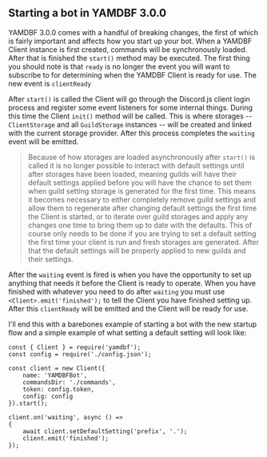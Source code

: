 ## Starting a bot in YAMDBF 3.0.0
YAMDBF 3.0.0 comes with a handful of breaking changes, the first of which is fairly important and affects how you start up your bot.
When a YAMDBF Client instance is first created, commands will be synchronously loaded. After that is finished the `start()` method
may be executed. The first thing you should note is that `ready` is no longer the event you will want to subscribe to for
determining when the YAMDBF Client is ready for use. The new event is `clientReady`

After `start()` is called the Client will go through the Discord.js client login process and register some event
listeners for some internal things. During this time the Client `init()` method will be called. This is where storages --
`ClientStorage` and all `GuildStorage` instances -- will be created and linked with the current storage provider. After
this process completes the `waiting` event will be emitted.

>Because of how storages are loaded asynchronously after `start()` is called it is no longer possible to interact with
default settings until after storages have been loaded, meaning guilds will have their default settings applied before
you will have the chance to set them when guild setting storage is generated for the first time. This means it becomes
necessary to either completely remove guild settings and allow them to regenerate after changing default settings the
first time the Client is started, or to iterate over guild storages and apply any changes one time to bring them up to date
with the defaults. This of course only needs to be done if you are trying to set a default setting the first time your client
is run and fresh storages are generated. After that the default settings will be properly applied to new guilds and their
settings.

After the `waiting` event is fired is when you have the opportunity to set up anything that needs it before the Client
is ready to operate. When you have finished with whatever you need to do after `waiting` you must use `<Client>.emit('finished');`
to tell the Client you have finished setting up. After this `clientReady` will be emitted and the Client will be ready for use.

I'll end this with a barebones example of starting a bot with the new startup flow and a simple example of what
setting a default setting will look like:
```
const { Client } = require('yamdbf');
const config = require('./config.json');

const client = new Client({
	name: 'YAMDBFBot',
	commandsDir: './commands',
	token: config.token,
	config: config
}).start();

client.on('waiting', async () =>
{
	await client.setDefaultSetting('prefix', '.');
	client.emit('finished');
});
```